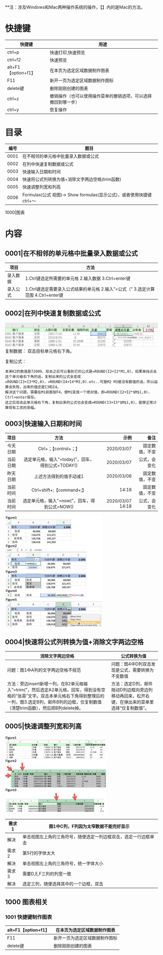 **注：涉及Windows和Mac两种操作系统的操作，【】内的是Mac的方法。

# 快捷键
快捷键|用途
---|---
ctrl+p|快速打印,快速预览
ctrl+f2|快速预览
alt+F1【option+f1】|在本页为选定区域数据制作图表
F11 | 新开一页为选定区域数据制作图标
delete键 | 删除刚刚创建的图表
ctrl+z|撤销操作（也可以使用操作菜单的撤销选项，可以选择撤回到哪一步）
ctrl+y|恢复操作

# 目录

编号| 题目
---|---
0001|在不相邻的单元格中批量录入数据或公式
0002|在列中快速复制数据或公式
0003|快速输入日期和时间
0004|快速将公式列转换为值+消除文字两边空格(trim函数)
0005|快速调整列宽和列高
0006|Formulas(公式 视图)-> Show formulas(显示公式)，或者使用快捷键ctrl+～

1000|图表

# 内容

## 0001|在不相邻的单元格中批量录入数据或公式

项目| 方法
---|---
录入数据| 1.Ctrl键选定所需要的单元格 2.输入数据 3.Ctrl+enter键
录入公式| 1.Ctrl键选定需要录入公式结果的单元格 2.输入”=公式（“ 3.选定计算范围 4.Ctrl+enter键


## 0002|在列中快速复制数据或公式
![image](https://github.com/AnthonyQi88/MicroSoft/blob/master/Images/2020-03-07_13-32-25.png)
复制数据： 双击目标单元格右下角。

复制公式：
```
本来K2的数值是72009，双击之后可以看到它的公式是=ROUND(I2+I2*M1,0)，如果单纯点击这个单元格右下角的话，复制出来的公式会变成
=ROUND(I3+I3*M2,0)，=ROUND(I4+I4*M3,0).etc..可是M2 M3是没有数值的话，所以运算会失败，出来的值还是I3和I4。
解决这个问题，需要在M1前面按F4，使M1变成一个绝对值，即=ROUND(I2+I2*$M$1,0)，Ctrl+enter保存。
这之后双击此单元格右下角，复制出来的公式也会变成=ROUND(I3+I3*$M$1,0)，能够正常计算现有工资的涨幅。
```

## 0003|快速输入日期和时间
项目|方法|示例|备注
:---|:---:|---:|---:
今天日期| Ctrl+；【control+；】|2020/03/07|固定数值，不变
当前日期|选定单元格，输入“=today(”，回车，得到公式=TODAY()|2020/03/07|公式，会变化
昨天日期|上述方法得到的值手动减1|2020/03/06|固定数值，不变
当前时间|Ctrl+shift+;【command+;】|14:18|固定数值，不变
当前时间|选定单元格，输入"=now("，回车，得到公式=NOW()|2020/03/07 14:18|公式，会变化



![image](https://github.com/AnthonyQi88/MicroSoft/blob/master/Images/How-to-copy-data-without-formula.png)

## 0004|快速将公式列转换为值+消除文字两边空格

消除文字两边空格|公式转换为值
---|---
问题：图1中A列的文字两边空格不规范|问题：图4中D列双击发现是公式，需要转换为不变数值
方法：旁边insert新增一列，在B2单元格输入“=trim(”，然后选定A2单元格，回车，得到没有空格的“张英”文字。双击本单元格右下角得到整理后的一列，图3.选定B列，邮件B列的边框，仅复制数值（清楚trim函数），然后把B列delete掉。 | 方法：选定D列，邮件拖动D列边框向旁边列移动再回来，松开右键，在弹出来的菜单里选择“仅复制数值”。

## 0005|快速调整列宽和列高
![image](https://github.com/AnthonyQi88/MicroSoft/blob/master/Images/Adjust-the-bandwidth.png)

需求1|图1中C列，F列因为太窄数据不能完好显示
---|---
解决|单击视图左上角的三角符号，随便选定一列边框双击，选定一行边框单击
需求2|第5行的字体太大
解决|单击视图左上角的三角符号，统一字体大小
需求3|需要D,E,F三列的列宽一致
解决|选定三列，随便选择其中的一个边框，双击



## 1000 图表相关
### 1001 快捷键制作图表
alt+F1【option+f1】 |在本页为选定区域数据制作图表
---|---
F11 | 新开一页为选定区域数据制作图标
delete键 | 删除刚刚创建的图表



